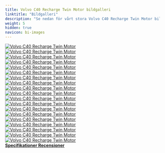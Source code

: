 ```yaml
---
title: Volvo C40 Recharge Twin Motor bildgalleri
linktitle: "Bildgalleri"
description: "Se nedan för vårt stora Volvo C40 Recharge Twin Motor bildgalleri. Klicka på bilderna för högupplösta versioner."
weight: 5
hidden: true
navicon: bi-images
---
```

<!-- markdownlint-disable MD033 -->
<div class="row" id ="my-gallery">
	<div class="pswp-grid-item col-6 col-md-4">
		<a href="https://media.evkx.net/multimedia/models/volvo/c40/C40_recharge_twin_motor/charging_1.jpg"
data-pswp-src="https://media.evkx.net/multimedia/models/volvo/c40/C40_recharge_twin_motor/charging_1.jpg"
data-pswp-width="3000"
data-pswp-height="2000" 
target="_blank">
			<img src="https://media.evkx.net/multimedia/models/volvo/c40/C40_recharge_twin_motor/charging_1_xst.jpg" alt="Volvo C40 Recharge Twin Motor" class="img-fluid " />
		</a>
	</div>
	<div class="pswp-grid-item col-6 col-md-4">
		<a href="https://media.evkx.net/multimedia/models/volvo/c40/C40_recharge_twin_motor/exterior_1.jpg"
data-pswp-src="https://media.evkx.net/multimedia/models/volvo/c40/C40_recharge_twin_motor/exterior_1.jpg"
data-pswp-width="3000"
data-pswp-height="2000" 
target="_blank">
			<img src="https://media.evkx.net/multimedia/models/volvo/c40/C40_recharge_twin_motor/exterior_1_xst.jpg" alt="Volvo C40 Recharge Twin Motor" class="img-fluid " />
		</a>
	</div>
	<div class="pswp-grid-item col-6 col-md-4">
		<a href="https://media.evkx.net/multimedia/models/volvo/c40/C40_recharge_twin_motor/exterior_2.jpg"
data-pswp-src="https://media.evkx.net/multimedia/models/volvo/c40/C40_recharge_twin_motor/exterior_2.jpg"
data-pswp-width="3000"
data-pswp-height="2000" 
target="_blank">
			<img src="https://media.evkx.net/multimedia/models/volvo/c40/C40_recharge_twin_motor/exterior_2_xst.jpg" alt="Volvo C40 Recharge Twin Motor" class="img-fluid " />
		</a>
	</div>
	<div class="pswp-grid-item col-6 col-md-4">
		<a href="https://media.evkx.net/multimedia/models/volvo/c40/C40_recharge_twin_motor/exterior_3.jpg"
data-pswp-src="https://media.evkx.net/multimedia/models/volvo/c40/C40_recharge_twin_motor/exterior_3.jpg"
data-pswp-width="3000"
data-pswp-height="2250" 
target="_blank">
			<img src="https://media.evkx.net/multimedia/models/volvo/c40/C40_recharge_twin_motor/exterior_3_xst.jpg" alt="Volvo C40 Recharge Twin Motor" class="img-fluid " />
		</a>
	</div>
	<div class="pswp-grid-item col-6 col-md-4">
		<a href="https://media.evkx.net/multimedia/models/volvo/c40/C40_recharge_twin_motor/exterior_4.jpg"
data-pswp-src="https://media.evkx.net/multimedia/models/volvo/c40/C40_recharge_twin_motor/exterior_4.jpg"
data-pswp-width="3000"
data-pswp-height="2000" 
target="_blank">
			<img src="https://media.evkx.net/multimedia/models/volvo/c40/C40_recharge_twin_motor/exterior_4_xst.jpg" alt="Volvo C40 Recharge Twin Motor" class="img-fluid " />
		</a>
	</div>
	<div class="pswp-grid-item col-6 col-md-4">
		<a href="https://media.evkx.net/multimedia/models/volvo/c40/C40_recharge_twin_motor/exterior_5.jpg"
data-pswp-src="https://media.evkx.net/multimedia/models/volvo/c40/C40_recharge_twin_motor/exterior_5.jpg"
data-pswp-width="3000"
data-pswp-height="2000" 
target="_blank">
			<img src="https://media.evkx.net/multimedia/models/volvo/c40/C40_recharge_twin_motor/exterior_5_xst.jpg" alt="Volvo C40 Recharge Twin Motor" class="img-fluid " />
		</a>
	</div>
	<div class="pswp-grid-item col-6 col-md-4">
		<a href="https://media.evkx.net/multimedia/models/volvo/c40/C40_recharge_twin_motor/frontseats_1.jpg"
data-pswp-src="https://media.evkx.net/multimedia/models/volvo/c40/C40_recharge_twin_motor/frontseats_1.jpg"
data-pswp-width="3000"
data-pswp-height="2000" 
target="_blank">
			<img src="https://media.evkx.net/multimedia/models/volvo/c40/C40_recharge_twin_motor/frontseats_1_xst.jpg" alt="Volvo C40 Recharge Twin Motor" class="img-fluid " />
		</a>
	</div>
	<div class="pswp-grid-item col-6 col-md-4">
		<a href="https://media.evkx.net/multimedia/models/volvo/c40/C40_recharge_twin_motor/frontseats_2.jpg"
data-pswp-src="https://media.evkx.net/multimedia/models/volvo/c40/C40_recharge_twin_motor/frontseats_2.jpg"
data-pswp-width="3000"
data-pswp-height="2000" 
target="_blank">
			<img src="https://media.evkx.net/multimedia/models/volvo/c40/C40_recharge_twin_motor/frontseats_2_xst.jpg" alt="Volvo C40 Recharge Twin Motor" class="img-fluid " />
		</a>
	</div>
	<div class="pswp-grid-item col-6 col-md-4">
		<a href="https://media.evkx.net/multimedia/models/volvo/c40/C40_recharge_twin_motor/frunk_1.jpg"
data-pswp-src="https://media.evkx.net/multimedia/models/volvo/c40/C40_recharge_twin_motor/frunk_1.jpg"
data-pswp-width="3000"
data-pswp-height="2000" 
target="_blank">
			<img src="https://media.evkx.net/multimedia/models/volvo/c40/C40_recharge_twin_motor/frunk_1_xst.jpg" alt="Volvo C40 Recharge Twin Motor" class="img-fluid " />
		</a>
	</div>
	<div class="pswp-grid-item col-6 col-md-4">
		<a href="https://media.evkx.net/multimedia/models/volvo/c40/C40_recharge_twin_motor/headlights_1.jpg"
data-pswp-src="https://media.evkx.net/multimedia/models/volvo/c40/C40_recharge_twin_motor/headlights_1.jpg"
data-pswp-width="3000"
data-pswp-height="2000" 
target="_blank">
			<img src="https://media.evkx.net/multimedia/models/volvo/c40/C40_recharge_twin_motor/headlights_1_xst.jpg" alt="Volvo C40 Recharge Twin Motor" class="img-fluid " />
		</a>
	</div>
	<div class="pswp-grid-item col-6 col-md-4">
		<a href="https://media.evkx.net/multimedia/models/volvo/c40/C40_recharge_twin_motor/main_1.jpg"
data-pswp-src="https://media.evkx.net/multimedia/models/volvo/c40/C40_recharge_twin_motor/main_1.jpg"
data-pswp-width="3000"
data-pswp-height="2000" 
target="_blank">
			<img src="https://media.evkx.net/multimedia/models/volvo/c40/C40_recharge_twin_motor/main_1_xst.jpg" alt="Volvo C40 Recharge Twin Motor" class="img-fluid " />
		</a>
	</div>
	<div class="pswp-grid-item col-6 col-md-4">
		<a href="https://media.evkx.net/multimedia/models/volvo/c40/C40_recharge_twin_motor/rearlights_1.jpg"
data-pswp-src="https://media.evkx.net/multimedia/models/volvo/c40/C40_recharge_twin_motor/rearlights_1.jpg"
data-pswp-width="3000"
data-pswp-height="2000" 
target="_blank">
			<img src="https://media.evkx.net/multimedia/models/volvo/c40/C40_recharge_twin_motor/rearlights_1_xst.jpg" alt="Volvo C40 Recharge Twin Motor" class="img-fluid " />
		</a>
	</div>
	<div class="pswp-grid-item col-6 col-md-4">
		<a href="https://media.evkx.net/multimedia/models/volvo/c40/C40_recharge_twin_motor/screens_1.jpg"
data-pswp-src="https://media.evkx.net/multimedia/models/volvo/c40/C40_recharge_twin_motor/screens_1.jpg"
data-pswp-width="3000"
data-pswp-height="2000" 
target="_blank">
			<img src="https://media.evkx.net/multimedia/models/volvo/c40/C40_recharge_twin_motor/screens_1_xst.jpg" alt="Volvo C40 Recharge Twin Motor" class="img-fluid " />
		</a>
	</div>
	<div class="pswp-grid-item col-6 col-md-4">
		<a href="https://media.evkx.net/multimedia/models/volvo/c40/C40_recharge_twin_motor/screens_2.jpg"
data-pswp-src="https://media.evkx.net/multimedia/models/volvo/c40/C40_recharge_twin_motor/screens_2.jpg"
data-pswp-width="3000"
data-pswp-height="2000" 
target="_blank">
			<img src="https://media.evkx.net/multimedia/models/volvo/c40/C40_recharge_twin_motor/screens_2_xst.jpg" alt="Volvo C40 Recharge Twin Motor" class="img-fluid " />
		</a>
	</div>
	<div class="pswp-grid-item col-6 col-md-4">
		<a href="https://media.evkx.net/multimedia/models/volvo/c40/C40_recharge_twin_motor/screens_3.jpg"
data-pswp-src="https://media.evkx.net/multimedia/models/volvo/c40/C40_recharge_twin_motor/screens_3.jpg"
data-pswp-width="3000"
data-pswp-height="2000" 
target="_blank">
			<img src="https://media.evkx.net/multimedia/models/volvo/c40/C40_recharge_twin_motor/screens_3_xst.jpg" alt="Volvo C40 Recharge Twin Motor" class="img-fluid " />
		</a>
	</div>
	<div class="pswp-grid-item col-6 col-md-4">
		<a href="https://media.evkx.net/multimedia/models/volvo/c40/C40_recharge_twin_motor/secondrowseats_1.jpg"
data-pswp-src="https://media.evkx.net/multimedia/models/volvo/c40/C40_recharge_twin_motor/secondrowseats_1.jpg"
data-pswp-width="3000"
data-pswp-height="2000" 
target="_blank">
			<img src="https://media.evkx.net/multimedia/models/volvo/c40/C40_recharge_twin_motor/secondrowseats_1_xst.jpg" alt="Volvo C40 Recharge Twin Motor" class="img-fluid " />
		</a>
	</div>
	<div class="pswp-grid-item col-6 col-md-4">
		<a href="https://media.evkx.net/multimedia/models/volvo/c40/C40_recharge_twin_motor/trunk_1.jpg"
data-pswp-src="https://media.evkx.net/multimedia/models/volvo/c40/C40_recharge_twin_motor/trunk_1.jpg"
data-pswp-width="3000"
data-pswp-height="2000" 
target="_blank">
			<img src="https://media.evkx.net/multimedia/models/volvo/c40/C40_recharge_twin_motor/trunk_1_xst.jpg" alt="Volvo C40 Recharge Twin Motor" class="img-fluid " />
		</a>
	</div>
	<div class="pswp-grid-item col-6 col-md-4">
		<a href="https://media.evkx.net/multimedia/models/volvo/c40/C40_recharge_twin_motor/trunk_2.jpg"
data-pswp-src="https://media.evkx.net/multimedia/models/volvo/c40/C40_recharge_twin_motor/trunk_2.jpg"
data-pswp-width="3000"
data-pswp-height="2000" 
target="_blank">
			<img src="https://media.evkx.net/multimedia/models/volvo/c40/C40_recharge_twin_motor/trunk_2_xst.jpg" alt="Volvo C40 Recharge Twin Motor" class="img-fluid " />
		</a>
	</div>
	<div class="pswp-grid-item col-6 col-md-4">
		<a href="https://media.evkx.net/multimedia/models/volvo/c40/C40_recharge_twin_motor/trunk_3.jpg"
data-pswp-src="https://media.evkx.net/multimedia/models/volvo/c40/C40_recharge_twin_motor/trunk_3.jpg"
data-pswp-width="3000"
data-pswp-height="2000" 
target="_blank">
			<img src="https://media.evkx.net/multimedia/models/volvo/c40/C40_recharge_twin_motor/trunk_3_xst.jpg" alt="Volvo C40 Recharge Twin Motor" class="img-fluid " />
		</a>
	</div>
</div>
<script type="module">
  import PhotoSwipeLightbox from '/js/photoswipe-lightbox.esm.js';
    const lightbox = new PhotoSwipeLightbox({
       gallery: '#my-gallery',
        children: 'a',
        pswpModule: () => import('/js/photoswipe.esm.js')
    });
lightbox.init();
</script>
<div class="mt-3 mb-3">
<a href="../specifications/" class="text-decoration-none text-black">
<strong><i class="bi-arrow-left"></i> Specifikationer </strong>
</a>
<a href="../reviews/" class="text-decoration-none text-black float-end">
<strong>Recensioner <i class="bi-arrow-right"></i></strong>
</a>
</div>
